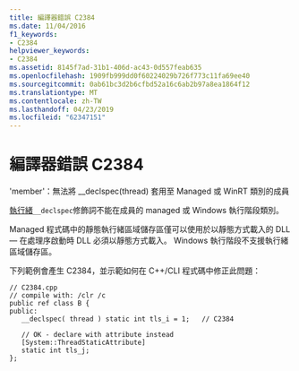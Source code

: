 ```yaml
---
title: 編譯器錯誤 C2384
ms.date: 11/04/2016
f1_keywords:
- C2384
helpviewer_keywords:
- C2384
ms.assetid: 8145f7ad-31b1-406d-ac43-0d557feab635
ms.openlocfilehash: 1909fb999dd0f60224029b726f773c11fa69ee40
ms.sourcegitcommit: 0ab61bc3d2b6cfbd52a16c6ab2b97a8ea1864f12
ms.translationtype: MT
ms.contentlocale: zh-TW
ms.lasthandoff: 04/23/2019
ms.locfileid: "62347151"
---
```

# <a name="compiler-error-c2384"></a>編譯器錯誤 C2384

'member'：無法將 __declspec(thread) 套用至 Managed 或 WinRT 類別的成員

[執行緒](../../cpp/thread.md)`__declspec`修飾詞不能在成員的 managed 或 Windows 執行階段類別。

Managed 程式碼中的靜態執行緒區域儲存區僅可以使用於以靜態方式載入的 DLL — 在處理序啟動時 DLL 必須以靜態方式載入。 Windows 執行階段不支援執行緒區域儲存區。

下列範例會產生 C2384，並示範如何在 C++/CLI 程式碼中修正此問題：

```
// C2384.cpp
// compile with: /clr /c
public ref class B {
public:
   __declspec( thread ) static int tls_i = 1;   // C2384

   // OK - declare with attribute instead
   [System::ThreadStaticAttribute]
   static int tls_j;
};
```